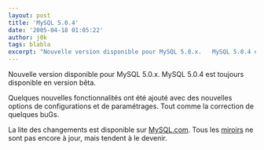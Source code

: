 ```yaml
---
layout: post
title: 'MySQL 5.0.4'
date: '2005-04-18 01:05:22'
author: j0k
tags: blabla
excerpt: "Nouvelle version disponible pour MySQL 5.0.x.   MySQL 5.0.4 est toujours disponible en version bêta.  \n  \nQuelques nouvelles fonctionnalités ont été ajouté avec des nouvelles options de configurations et de paramétrages.   Tout comme la correction de quelques buGs.  \n  \nLa lite des changements est disponible sur      …"
---
```


Nouvelle version disponible pour MySQL 5.0.x.   MySQL 5.0.4 est toujours disponible en version bêta.

Quelques nouvelles fonctionnalités ont été ajouté avec des nouvelles options de configurations et de paramétrages.   Tout comme la correction de quelques buGs.

La lite des changements est disponible sur [MySQL.com](http://dev.mysql.com/doc/mysql/en/news-5-0-4.html).   Tous les [miroirs](http://dev.mysql.com/downloads/mysql/5.0.html) ne sont pas encore à jour, mais tendent à le devenir.
